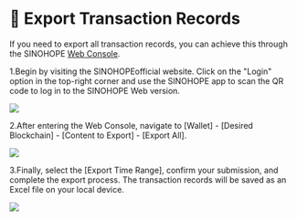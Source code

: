 # 📝 Export Transaction Records

If you need to export all transaction records, you can achieve this through the SINOHOPE [Web Console](https://console.sinohope.com/user/login).

1.Begin by visiting the SINOHOPEofficial website. Click on the "Login" option in the top-right corner and use the SINOHOPE app to scan the QR code to log in to the SINOHOPE Web version.

![](<../.gitbook/assets/image (14).png>)

2.After entering the Web Console, navigate to \[Wallet] - \[Desired Blockchain] - \[Content to Export] - \[Export All].

![](<../.gitbook/assets/image (11).png>)

3.Finally, select the \[Export Time Range], confirm your submission, and complete the export process. The transaction records will be saved as an Excel file on your local device.

![](<../.gitbook/assets/image (12).png>)


